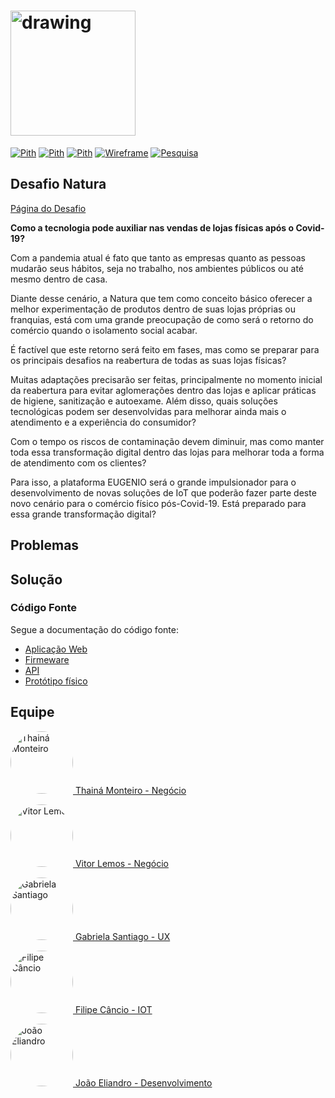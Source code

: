 # [<img src="https://www.eugeniochallengehub.io/wp-content/themes/challengehub/img/logo.png" alt="drawing" width="200"/>](https://github.com/filipecancio/eugenio-challeng)

[![Pith](https://img.shields.io/badge/pitch-video-media?colorA=ef5350&colorB=d32f2f&style=for-the-badge)](https://github.com/filipecancio/eugenio-challenge)
[![Pith](https://img.shields.io/badge/demo-video-media?colorA=ef5350&colorB=d32f2f&style=for-the-badge)](https://github.com/filipecancio/eugenio-challenge)
[![Pith](https://img.shields.io/badge/pitch-ppt-media?colorA=e9a62a&colorB=e28800&style=for-the-badge)](https://docs.google.com/presentation/d/1QJ209s56Z7jyDzCSVrqD3MBGxHJJTT-_kZ6-s4bfNzA/edit?usp=sharing)
[![Wireframe](https://img.shields.io/badge/wireframe-figma-media?colorA=636363&colorB=3f3f3f&style=for-the-badge)](https://github.com/filipecancio/eugenio-challenge)
[![Pesquisa](https://img.shields.io/badge/pesquisa-notion-media?colorA=636363&colorB=3f3f3f&style=for-the-badge)](https://www.notion.so/Eugenio-Challenge-1c4565855d2740d08456ff7db085fcce)


## Desafio Natura
[Página do Desafio](https://www.eugeniochallengehub.io/)

**Como a tecnologia pode auxiliar nas vendas de lojas físicas após o Covid-19?**

Com a pandemia atual é fato que tanto as empresas quanto as pessoas mudarão seus hábitos, seja no trabalho, nos ambientes públicos ou até mesmo dentro de casa.

Diante desse cenário, a Natura que tem como conceito básico oferecer a melhor experimentação de produtos dentro de suas lojas próprias ou franquias, está com uma grande preocupação de como será o retorno do comércio quando o isolamento social acabar.

É factível que este retorno será feito em fases, mas como se preparar para os principais desafios na reabertura de todas as suas lojas físicas?

Muitas adaptações precisarão ser feitas, principalmente no momento inicial da reabertura para evitar aglomerações dentro das lojas e aplicar práticas de higiene, sanitização e autoexame. Além disso, quais soluções tecnológicas podem ser desenvolvidas para melhorar ainda mais o atendimento e a experiência do consumidor?

Com o tempo os riscos de contaminação devem diminuir, mas como manter toda essa transformação digital dentro das lojas para melhorar toda a forma de atendimento com os clientes?

Para isso, a plataforma EUGENIO será o grande impulsionador para o desenvolvimento de novas soluções de IoT que poderão fazer parte deste novo cenário para o comércio físico pós-Covid-19. Está preparado para essa grande transformação digital?

## Problemas

## Solução

### Código Fonte
Segue a documentação do código fonte:
- [Aplicação Web](application/README.md)
- [Firmeware]()
- [API]()
- [Protótipo físico]()

## Equipe
[<img src="https://avatars0.githubusercontent.com/u/47891117?s=460&u=1f748e7fdec0b9d42b23f20d70f774031378e9b7&v=4" alt="Thainá Monteiro" width="100" style="border-radius:50%"/> 
Thainá Monteiro - Negócio](https://github.com/thainamonteiro)

[<img src="https://avatars2.githubusercontent.com/u/31148456?s=460&u=bbec9cff52e0bfbe009e0812f9fc73f325135da9&v=4" alt="Vitor Lemos" width="100" style="border-radius:50%"/> 
Vitor Lemos - Negócio](https://github.com/vitorglemos)

[<img src="https://avatars3.githubusercontent.com/u/45946798?s=460&u=c2f0a21b9cd637eab5c63e4fa996e2183cedd200&v=4" alt="Gabriela Santiago" width="100" style="border-radius:50%"/> 
Gabriela Santiago - UX](https://github.com/penguelengue)

[<img src="https://avatars0.githubusercontent.com/u/13178261?s=460&u=82b8e7a2a45c8f829a823fb48bb59506c87fbb61&v=4" alt="Filipe Câncio" width="100" style="border-radius:50%"/> 
Filipe Câncio - IOT](https://github.com/filipecancio)

[<img src="https://avatars1.githubusercontent.com/u/52173525?s=460&u=c5449ff37a66ed39e4b065067492ff63366f7c05&v=4" alt="João Eliandro" width="100" style="border-radius:50%"/> 
João Eliandro - Desenvolvimento](https://github.com/joaoeliandro)

